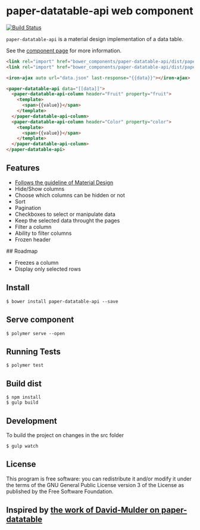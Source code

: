 paper-datatable-api web component
============

[![Build Status](https://travis-ci.org/RoXuS/paper-datatable-api.svg?branch=master)](https://travis-ci.org/RoXuS/paper-datatable-api)

`paper-datatable-api` is a material design implementation of a data table.

See the [component page](https://roxus.github.io/paper-datatable-api/components/paper-datatable-api/) for more information.

```html
<link rel="import" href="bower_components/paper-datatable-api/dist/paper-datatable-api-column.html">
<link rel="import" href="bower_components/paper-datatable-api/dist/paper-datatable-api.html">

<iron-ajax auto url="data.json" last-response="{{data}}"></iron-ajax>

<paper-datatable-api data="[[data]]">
  <paper-datatable-api-column header="Fruit" property="fruit">
    <template>
      <span>{{value}}</span>
    </template>
  </paper-datatable-api-column>
  <paper-datatable-api-column header="Color" property="color">
    <template>
      <span>{{value}}</span>
    </template>
  </paper-datatable-api-column>
</paper-datatable-api>
```

## Features

- [Follows the guideline of Material Design](https://material.google.com/components/data-tables.html#)
- Hide/Show columns
- Choose which columns can be hidden or not
- Sort
- Pagination
- Checkboxes to select or manipulate data
- Keep the selected data throught the pages
- Filter a column
- Ability to filter columns
- Frozen header

## Roadmap

- Freezes a column
- Display only selected rows

## Install

```
$ bower install paper-datatable-api --save
```

## Serve component 

```
$ polymer serve --open
```

## Running Tests

```
$ polymer test
```

## Build dist

```
$ npm install
$ gulp build
```

## Development

To build the project on changes in the src folder
```
$ gulp watch
```

## License
This program is free software: you can redistribute it and/or modify it under the terms of the GNU General Public License version 3 of the License as published by the Free Software Foundation.

## Inspired by [the work of David-Mulder on paper-datatable](https://github.com/David-Mulder/paper-datatable)
